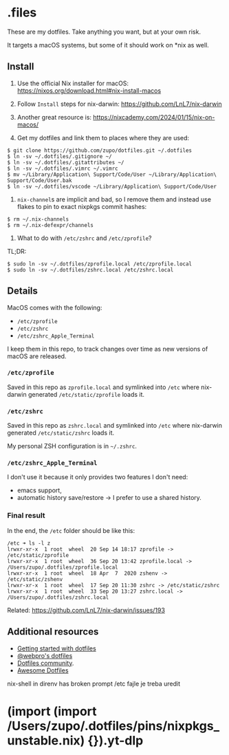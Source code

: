 # .files

These are my dotfiles. Take anything you want, but at your own risk.

It targets a macOS systems, but some of it should work on \*nix as well.


## Install

1. Use the official Nix installer for macOS: https://nixos.org/download.html#nix-install-macos

1. Follow `Install` steps for nix-darwin: https://github.com/LnL7/nix-darwin

1. Another great resource is: https://nixcademy.com/2024/01/15/nix-on-macos/

1. Get my dotfiles and link them to places where they are used:

```
$ git clone https://github.com/zupo/dotfiles.git ~/.dotfiles
$ ln -sv ~/.dotfiles/.gitignore ~/
$ ln -sv ~/.dotfiles/.gitattributes ~/
$ ln -sv ~/.dotfiles/.vimrc ~/.vimrc
$ mv ~/Library/Application\ Support/Code/User ~/Library/Application\ Support/Code/User.bak
$ ln -sv ~/.dotfiles/vscode ~/Library/Application\ Support/Code/User
```

1. `nix-channel`s are implicit and bad, so I remove them and instead use flakes to pin to exact nixpkgs commit hashes:

```
$ rm ~/.nix-channels
$ rm ~/.nix-defexpr/channels
```

1. What to do with `/etc/zshrc` and `/etc/zprofile`?


TL;DR:
```
$ sudo ln -sv ~/.dotfiles/zprofile.local /etc/zprofile.local
$ sudo ln -sv ~/.dotfiles/zshrc.local /etc/zshrc.local
```

## Details

MacOS comes with the following:

* `/etc/zprofile`
* `/etc/zshrc`
* `/etc/zshrc_Apple_Terminal`

I keep them in this repo, to track changes over time as new versions of macOS are released.

### `/etc/zprofile`

Saved in this repo as `zprofile.local` and symlinked into `/etc` where
nix-darwin generated `/etc/static/zprofile` loads it.

### `/etc/zshrc`

Saved in this repo as `zshrc.local` and symlinked into `/etc` where
nix-darwin generated `/etc/static/zshrc` loads it.

My personal ZSH configuration is in `~/.zshrc`.

### `/etc/zshrc_Apple_Terminal`

I don't use it because it only provides two features I don't need:
* emacs support,
* automatic history save/restore -> I prefer to use a shared history.

### Final result

In the end, the `/etc` folder should be like this:

```
/etc ➜ ls -l z
lrwxr-xr-x  1 root  wheel  20 Sep 14 18:17 zprofile -> /etc/static/zprofile
lrwxr-xr-x  1 root  wheel  36 Sep 20 13:42 zprofile.local -> /Users/zupo/.dotfiles/zprofile.local
lrwxr-xr-x  1 root  wheel  18 Apr  7  2020 zshenv -> /etc/static/zshenv
lrwxr-xr-x  1 root  wheel  17 Sep 20 11:30 zshrc -> /etc/static/zshrc
lrwxr-xr-x  1 root  wheel  33 Sep 20 13:27 zshrc.local -> /Users/zupo/.dotfiles/zshrc.local
```

Related: https://github.com/LnL7/nix-darwin/issues/193


## Additional resources

- [Getting started with dotfiles](https://medium.com/@webprolific/getting-started-with-dotfiles-43c3602fd789)
- [@webpro's dotfiles](https://github.com/webpro/dotfiles)
- [Dotfiles community](https://dotfiles.github.io).
- [Awesome Dotfiles](https://github.com/webpro/awesome-dotfiles)



nix-shell in direnv has broken prompt
/etc fajle je treba uredit
# (import (import /Users/zupo/.dotfiles/pins/nixpkgs_unstable.nix) {}).yt-dlp